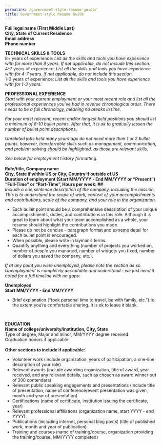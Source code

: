 ```yaml
---
permalink: /government-style-resume-guide/
title: Government-style Resume Guide
---
```

**Full legal name (First Middle Last)** <br>
**City, State of Current Residence** <br>
**Email address** <br>
**Phone number** <br>

**TECHNICAL SKILLS & TOOLS** <br>
8+ years of experience: *List all the skills and tools you have experience with for more than 8
years. If not applicable, do not include this section.* <br>
4-7 years of experience: *List all the skills and tools you have experience with for 4-7 years. If
not applicable, do not include this section.* <br>
1-3 years of experience: *List all the skills and tools you have experience with for 1-3 years.* <br>

**PROFESSIONAL EXPERIENCE** <br>
*Start with your current employment or your most recent role and list all the professional
experiences you’ve had in reverse chronological order. There needs to be a full chronology,
meaning no breaks in time.* <br>

*For your most relevant, recent and/or longest held positions you should list a minimum of 8-10
bullet points. After that, it is ok to gradually lessen the number of bullet point descriptions.* <br>

*Unrelated jobs held many years ago do not need more than 1 or 2 bullet points, however,
transferrable skills such as management, communication, and problem solving should be
highlighted, as those are relevant skills.* <br>

*See below for employment history formatting.*
<br>
<br>
**Role/title, Company name** <br>
**City, State if within US or City, Country if outside of US** <br>
**Duration of employment (Start MM/YYYY - End MM/YYYY or “Present”)** <br>
**“Full-Time” or “Part-Time”, Hours per week: ##** <br>
*Include a one sentence description of the company, including the mission. This is to understand
the scope of work, context of your accomplishments and contributions, scale of the company,
and your role in the organization.* <br>

- Each bullet point should be a comprehensive description of your unique
accomplishments, duties, and contributions in this role. Although it is great to learn about
what your team accomplished as a whole, your resume should highlight the contributions
you made. <br>
- Please do not be concise - paragraph format and extreme detail for each bullet point is
encouraged. <br>
- When possible, please write in layman’s terms. <br>
- Quantify anything and everything (number of projects you worked on, number of people
you managed, number of widgets you fixed, number of dollars you saved the company,
etc.). <br>

*If at any point you were unemployed, please note the section as so. Unemployment is
completely acceptable and understood - we just need it noted for a full timeline with no gaps:* <br>

**Unemployed** <br>
**Start MM/YYYY - End MM/YYYY** <br>
- Brief explanation (“took personal time to travel, be with family, etc.”) to the extent you’re
comfortable sharing. It is ok to leave it blank. <br>
<br>

**EDUCATION** <br>
**Name of college/university/institution, City, State** <br>
Type of degree, Major and minor, MM/YYYY degree received <br>
Graduation honors if applicable <br>
<br>
**Other sections to include if applicable:** <br>
- Volunteer work (include organization, years of participation, a one-line description of
your role) <br>
- Relevant awards (include awarding organization, title of award, year received, and any
relevant details, such as chosen as award winner out of 300 contenders) <br>
- Relevant public speaking engagements and presentations (include title of presentation,
name of conference/event presentation was given, month and year of presentation) <br>
- Certifications (name of certificate, institution issuing the certificate, year) <br>
- Relevant professional affiliations (organization name, start YYYY - end YYYY) <br>
- Publications (including internet, personal blog posts) (title of published work, month and
year of publication) <br>
- Training and courses (name of training/course, organization providing the
training/course, MM/YYYY completed) <br>
